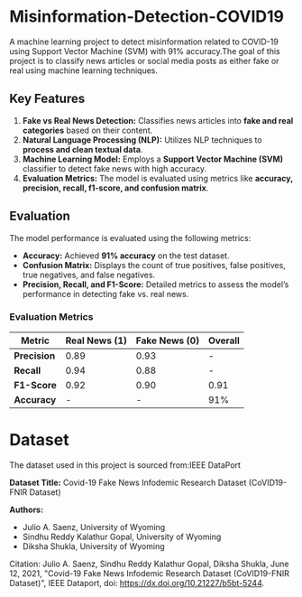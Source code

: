 # Misinformation-Detection-COVID19
A machine learning project to detect misinformation related to COVID-19 using Support Vector Machine (SVM) with 91% accuracy.The goal of this project is to classify news articles or social media posts as either fake or real using machine learning techniques. 

## **Key Features**

1. **Fake vs Real News Detection:** Classifies news articles into **fake and real categories** based on their content.
2. **Natural Language Processing (NLP):** Utilizes NLP techniques to **process and clean textual data**.
3. **Machine Learning Model:** Employs a **Support Vector Machine (SVM)** classifier to detect fake news with high accuracy.
4. **Evaluation Metrics:** The model is evaluated using metrics like **accuracy, precision, recall, f1-score, and confusion matrix**.
   
## **Evaluation**

The model performance is evaluated using the following metrics:

* **Accuracy:** Achieved **91% accuracy** on the test dataset.
* **Confusion Matrix:** Displays the count of true positives, false positives, true negatives, and false negatives.
* **Precision, Recall, and F1-Score:** Detailed metrics to assess the model’s performance in detecting fake vs. real news.

### **Evaluation Metrics**

| Metric        | Real News (1) | Fake News (0) | Overall |
| ------------- | ------------- | ------------- | ------- |
| **Precision** | 0.89          | 0.93          | -       |
| **Recall**    | 0.94          | 0.88          | -       |
| **F1-Score**  | 0.92          | 0.90          | 0.91    |
| **Accuracy**  | -             | -             | 91%     |


# Dataset
The dataset used in this project is sourced from:IEEE DataPort 

**Dataset Title:** Covid-19 Fake News Infodemic Research Dataset (CoVID19-FNIR Dataset)

**Authors:**

* Julio A. Saenz, University of Wyoming
* Sindhu Reddy Kalathur Gopal, University of Wyoming
* Diksha Shukla, University of Wyoming

Citation:
Julio A. Saenz, Sindhu Reddy Kalathur Gopal, Diksha Shukla, June 12, 2021, "Covid-19 Fake News Infodemic Research Dataset (CoVID19-FNIR Dataset)", IEEE Dataport, doi: https://dx.doi.org/10.21227/b5bt-5244.

